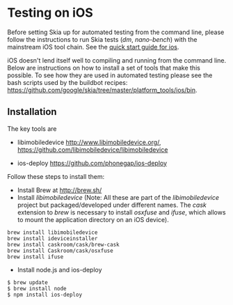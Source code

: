 Testing on iOS
==============
Before setting Skia up for automated testing from the command line, please
follow the instructions to run Skia tests (*dm*, *nano-bench*) with the
mainstream iOS tool chain. See the [quick start guide for ios](../../user/quick/ios).

iOS doesn't lend itself well to compiling and running from the command line.
Below are instructions on how to install a set of tools that make this possible.
To see how they are used in automated testing please see the bash scripts
used by the buildbot recipes: <https://github.com/google/skia/tree/master/platform_tools/ios/bin>.

Installation
------------
The key tools are

* libimobiledevice <http://www.libimobiledevice.org/>, <https://github.com/libimobiledevice/libimobiledevice>

* ios-deploy <https://github.com/phonegap/ios-deploy>

Follow these steps to install them:

* Install Brew at <http://brew.sh/>
* Install *libimobiledevice*
  (Note: All these are part of the *libimobiledevice* project but packaged/developed
  under different names. The *cask* extension to *brew* is necessary to install
  *osxfuse* and *ifuse*, which allows to mount the application directory on an iOS device).
```
brew install libimobiledevice
brew install ideviceinstaller
brew install caskroom/cask/brew-cask
brew install Caskroom/cask/osxfuse
brew install ifuse
```
* Install node.js and ios-deploy
```
$ brew update
$ brew install node
$ npm install ios-deploy
```
